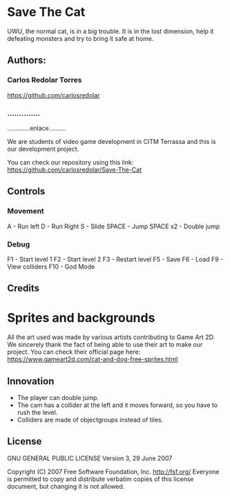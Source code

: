 # Save The Cat

UWU, the normal cat, is in a big trouble. It is in the lost dimension, help it defeating monsters and try to bring it safe at home.


## Authors:

### Carlos Redolar Torres
https://github.com/carlosredolar

### ..............
.............enlace..........

We are students of video game development in CITM Terrassa and this is our development project.  

You can check our repository using this link: https://github.com/carlosredolar/Save-The-Cat

## Controls 

### Movement 

A - Run left
D - Run Right
S - Slide
SPACE - Jump
SPACE x2 - Double jump

### Debug
F1 - Start level 1
F2 - Start level 2
F3 - Restart level
F5 - Save
F6 - Load
F9 - View colliders
F10 - God Mode

## Credits

# Sprites and backgrounds
All the art used was made by various artists contributing to Game Art 2D. We sincerely thank the fact of being able to use their art to make our project.
You can check their official page here: https://www.gameart2d.com/cat-and-dog-free-sprites.html


## Innovation

- The player can double jump.
- The cam has a collider at the left and it moves forward, so you have to rush the level.
- Colliders are made of objectgroups instead of tiles.

## License 

GNU GENERAL PUBLIC LICENSE
                       Version 3, 29 June 2007

 Copyright (C) 2007 Free Software Foundation, Inc. <http://fsf.org/>
 Everyone is permitted to copy and distribute verbatim copies
 of this license document, but changing it is not allowed.

